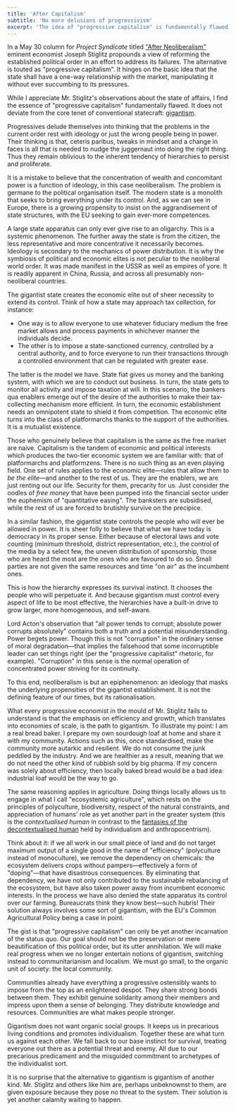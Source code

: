 ```yaml
---
title: 'After Capitalism'
subtitle: 'No more delusions of progressivism'
excerpt: 'The idea of "progressive capitalism" is fundamentally flawed.  It remains trapped in gigantist thinking.'
---
```


In a May 30 column for _Project Syndicate_ titled ["After Neoliberalism"](https://www.project-syndicate.org/commentary/after-neoliberalism-progressive-capitalism-by-joseph-e-stiglitz-2019-05)
eminent economist Joseph Stiglitz propounds a view of reforming the
established political order in an effort to address its failures.  The
alternative is touted as "progressive capitalism".  It hinges on the
basic idea that the state shall have a one-way relationship with the
market, manipulating it without ever succumbing to its pressures.

While I appreciate Mr. Stiglitz's observations about the state of
affairs, I find the essence of "progressive capitalism" fundamentally
flawed.  It does not deviate from the core tenet of conventional
statecraft: [gigantism](https://protesilaos.com/politics/2019-02-27-gigantism/).

Progressives delude themselves into thinking that the problems in the
current order rest with ideology or just the wrong people being in
power.  Their thinking is that, ceteris paribus, tweaks in mindset and
a change in faces is all that is needed to nudge the juggernaut into
doing the right thing.  Thus they remain oblivious to the inherent
tendency of hierarchies to persist and proliferate.

It is a mistake to believe that the concentration of wealth and
concomitant power is a function of ideology, in this case neoliberalism.
The problem is germane to the political organisation itself.  The modern
state is a monolith that seeks to bring everything under its control.
And, as we can see in Europe, there is a growing propensity to insist on
the aggrandisement of state structures, with the EU seeking to gain
ever-more competences.

A large state apparatus can only ever give rise to an oligarchy.  This
is a systemic phenomenon.  The further away the state is from the
citizen, the less representative and more concentrative it necessarily
becomes.  Ideology is secondary to the mechanics of power distribution.
It is why the symbiosis of political and economic elites is not peculiar
to the neoliberal world order.  It was made manifest in the USSR as well
as empires of yore.  It is readily apparent in China, Russia, and across
all presumably non-neoliberal countries.

The gigantist state creates the economic elite out of sheer necessity to
extend its control.  Think of how a state may approach tax collection,
for instance:

* One way is to allow everyone to use whatever fiduciary medium the free
  market allows and process payments in whichever manner the individuals
  decide.
* The other is to impose a state-sanctioned currency, controlled by
  a central authority, and to force everyone to run their transactions
  through a controlled environment that can be regulated with greater
  ease.

The latter is the model we have.  State fiat gives us money and the
banking system, with which we are to conduct out business.  In turn, the
state gets to monitor all activity and impose taxation at will.  In this
scenario, the bankers qua enablers emerge out of the desire of the
authorities to make their tax-collecting mechanism more efficient.  In
turn, the economic establishment needs an omnipotent state to shield it
from competition.  The economic elite turns into the class of
platformarchs thanks to the support of the authorities.  It is
a mutualist existence.

Those who genuinely believe that capitalism is the same as the free
market are naive.  Capitalism is the tandem of economic and political
interests which produces the two-tier economic system we are familiar
with: that of platformarchs and platformzens.  There is no such thing as
an even playing field.  One set of rules applies to the economic
elite—rules that allow them to _be the elite_—and another to the rest of
us.  They are the enablers, we are just renting out our life.  Security
for them, precarity for us.  Just consider the oodles of _free money_
that have been pumped into the financial sector under the euphemism of
"quantitative easing".  The banksters are subsidised, while the rest of
us are forced to brutishly survive on the precipice.

In a similar fashion, the gigantist state controls the people who will
ever be allowed in power.  It is sheer folly to believe that what we
have today is democracy in its proper sense.  Either because of
electoral laws and vote counting (minimum threshold, district
representation, etc.), the control of the media by a select few, the
uneven distribution of sponsorship, those who are heard the most are the
ones who are favoured to do so.  Small parties are not given the same
resources and time "on air" as the incumbent ones.

This is how the hierarchy expresses its survival instinct.  It chooses
the people who will perpetuate it.  And because gigantism must control
every aspect of life to be most effective, the hierarchies have
a built-in drive to grow larger, more homogeneous, and self-aware.

Lord Acton's observation that "all power tends to corrupt; absolute
power corrupts absolutely" contains both a truth and a potential
misunderstanding.  Power begets power.  Though this is not "corruption"
in the ordinary sense of moral degradation—that implies the falsehood
that some incorruptible leader can set things right (per the
"progressive capitalist" rhetoric, for example).  "Corruption" in this
sense is the normal operation of concentrated power striving for its
continuity.

To this end, neoliberalism is but an epiphenomenon: an ideology that
masks the underlying propensities of the gigantist establishment.  It is
not the defining feature of our times, but its rationalisation.

What every progressive economist in the mould of Mr. Stiglitz fails to
understand is that the emphasis on efficiency and growth, which
translates into economies of scale, is the path to gigantism.  To
illustrate my point: I am a real bread baker.  I prepare my own
sourdough loaf at home and share it with my community.  Actions such as
this, once standardised, make the community more autarkic and resilient.
We do not consume the junk peddled by the industry.  And we are
healthier as a result, meaning that we do not need the other kind of
rubbish sold by big pharma.  If my concern was solely about efficiency,
then locally baked bread would be a bad idea: industrial loaf would be
the way to go.

The same reasoning applies in agriculture.  Doing things locally allows
us to engage in what I call "ecosystemic agriculture", which rests on
the principles of polyculture, biodiversity, respect of the natural
constraints, and appreciation of humans' role as yet another part in the
greater system (this is the _contextualised human_ in contrast to the
[fantasies of the decontextualised human](https://protesilaos.com/hsw/)
held by individualism and anthropocentrism).

Think about it: if we all work in our small piece of land and do not
target maximum output of a single good in the name of "efficiency"
(polyculture instead of monoculture), we remove the dependency on
chemicals: the ecosystem delivers crops without pampers—effectively
a form of "doping"—that have disastrous consequences.  By eliminating
that dependency, we have not only contributed to the sustainable
rebalancing of the ecosystem, but have also taken power away from
incumbent economic interests.  In the process we have also denied the
state apparatus its control over our farming.  Bureaucrats think they
know best—such hubris!  Their solution always involves some sort of
gigantism, with the EU's Common Agricultural Policy being a case in
point.

The gist is that "progressive capitalism" can only be yet another
incarnation of the status quo.  Our goal should not be the preservation
or mere beautification of this political order, but its utter
annihilation.  We will make real progress when we no longer entertain
notions of gigantism, switching instead to communitarianism and
localism.  We must go small, to the organic unit of society: the local
community.

Communities already have everything a progressive ostensibly wants to
impose from the top as an enlightened despot.  They share strong bonds
between them.  They exhibit genuine solidarity among their members and
impress upon them a sense of belonging.  They distribute knowledge and
resources.  Communities are what makes people stronger.

Gigantism does not want organic social groups.  It keeps us in
precarious living conditions and promotes individualism.  Together these
are what turn us against each other.  We fall back to our base instinct
for survival, treating everyone out there as a potential threat and
enemy.  All due to our precarious predicament and the misguided
commitment to archetypes of the individualist sort.

It is no surprise that the alternative to gigantism is gigantism of
another kind.  Mr. Stiglitz and others like him are, perhaps unbeknownst
to them, are given exposure because they pose no threat to the system.
Their solution is yet another calamity waiting to happen.

